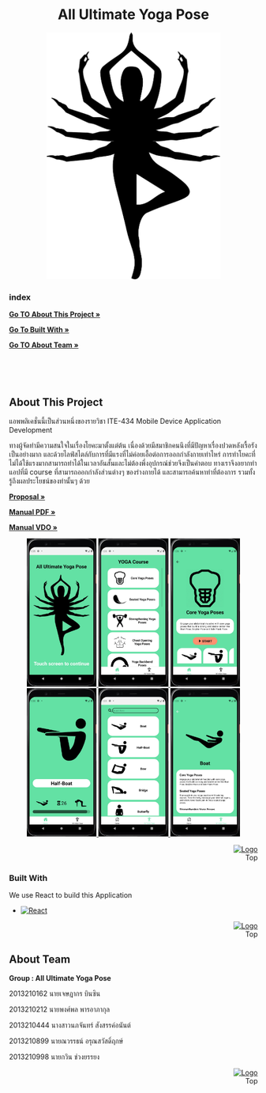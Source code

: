 <a name="readme-top"></a>

<div align="center">
  <h1 align="center">All Ultimate Yoga Pose</h3>
  <a href="https://github.com/GUEST-1001/ReactNativeFinalProject">
    <img src="/assets/YogaLogo.png" alt="Logo" width="auto" height="500">
  </a>
</div>

### index
<a href="#About" ><strong>Go TO About This Project »</strong> </a>

<a href="#Built" ><strong>Go To Built With »</strong> </a>

<a href="#Team" ><strong>Go TO About Team »</strong> </a>

<br><br><br>


<a name="About"></a>
## About This Project
แอพพลิเคชั่นนี้เป็นส่วนหนึ่งของรายวิชา ITE-434 Mobile Device Application Development

ทางผู้จัดทำมีความสนใจในเรื่องโยคะมาตั้งแต่ต้น เนื่องด้วยมีสมาชิกคนนึงที่มีปัญหาเรื่องปวดหลังเรื้อรังเป็นอย่างมาก
และด้วยไลฟ์สไตล์กับการที่มีแรงที่ไม่ค่อยเอื้อต่อการออกกำลังกายเท่าไหร่ การทำโยคะที่ไม่ได้ใช้แรงมากสามารถทำได้ในเวลาอันสั้นและไม่ต้องพึ่งอุปกรณ์ช่วยจึงเป็นคำตอบ
ทางเราจึงอยากทำแอปที่มี course ที่สามารถออกกำลังส่วนต่างๆ ของร่างกายได้ และสามารถค้นหาท่าที่ต้องการ รวมทั้งรู้ถึงผลประโยชน์ของท่านั้นๆ ด้วย

<a href="https://github.com/GUEST-1001/ReactNativeFinalProject/blob/master/%23Doc/%E0%B8%A3%E0%B8%A7%E0%B8%A1%E0%B8%97%E0%B9%88%E0%B8%B2%E0%B9%82%E0%B8%A2%E0%B8%84%E0%B8%B0%E0%B8%81%E0%B9%89%E0%B8%99%E0%B8%AB%E0%B8%B5%E0%B8%9A_All%20Ultimate%20Yoga%20Pose.pdf" ><strong>Proposal »</strong> </a>

<a href="https://github.com/GUEST-1001/ReactNativeFinalProject/blob/master/%23How%20To%20Use/Get-started-in-Canva.pdf" ><strong>Manual PDF »</strong> </a>

<a href="https://youtu.be/x2NYxKn1zlY" ><strong>Manual VDO »</strong> </a>

<div align="center">
  <a href="Scr/สกรีนช็อต 2022-10-24 133557.jpg">
    <img src="Scr/สกรีนช็อต 2022-10-24 133557.jpg" alt="Logo" width="auto" height="300">
   </a>
    <a href="Scr/สกรีนช็อต 2022-10-24 133639.jpg">
    <img src="Scr/สกรีนช็อต 2022-10-24 133639.jpg" alt="Logo" width="auto" height="300">
   </a>
    <a href="Scr/สกรีนช็อต 2022-10-24 133706.jpg">
    <img src="Scr/สกรีนช็อต 2022-10-24 133706.jpg" alt="Logo" width="auto" height="300">
   </a>
    <a href="Scr/สกรีนช็อต 2022-10-24 133837.jpg">
    <img src="Scr/สกรีนช็อต 2022-10-24 133837.jpg" alt="Logo" width="auto" height="300">
   </a>
    <a href="Scr/สกรีนช็อต 2022-10-24 133908.jpg">
    <img src="Scr/สกรีนช็อต 2022-10-24 133908.jpg" alt="Logo" width="auto" height="300">
   </a>
    <a href="Scr/สกรีนช็อต 2022-10-24 134003.jpg">
    <img src="Scr/สกรีนช็อต 2022-10-24 134003.jpg" alt="Logo" width="auto" height="300">
   </a>

  </a>
</div>

<p align="right">
  <a href="#readme-top"><img src="https://static.thenounproject.com/png/691751-200.png" alt="Logo" width="auto" height="30"></a>
  <br>
  Top
</p>


<a name="Built"></a>
### Built With

We use React to build this Application

* [![React][React.js]][React-url]


<p align="right">
  <a href="#readme-top"><img src="https://static.thenounproject.com/png/691751-200.png" alt="Logo" width="auto" height="30"></a>
  <br>
  Top
</p>

<a name="Team"></a>
## About Team

<strong>Group : All Ultimate Yoga Pose</strong>

2013210162  นายเจษฎากร บินซิน

2013210212  นายพงศ์พล พารอาภากุล

2013210444  นางสาวนภจันทร์ สังสรรค์อนันต์

2013210899  นายณวรรธน์ อรุณสวัสดิ์ฤกษ์

2013210998  นายกวิน ช่วงยรรยง


<p align="right">
  <a href="#readme-top"><img src="https://static.thenounproject.com/png/691751-200.png" alt="Logo" width="auto" height="30"></a>
  <br>
  Top
</p>

[React.js]: https://img.shields.io/badge/React-20232A?style=for-the-badge&logo=react&logoColor=61DAFB
[React-url]: https://reactjs.org/

